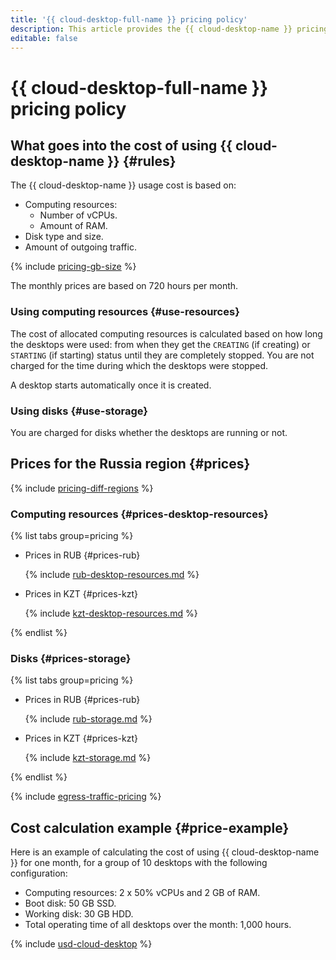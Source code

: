 ```yaml
---
title: '{{ cloud-desktop-full-name }} pricing policy'
description: This article provides the {{ cloud-desktop-name }} pricing policy.
editable: false
---
```


# {{ cloud-desktop-full-name }} pricing policy



## What goes into the cost of using {{ cloud-desktop-name }} {#rules}

The {{ cloud-desktop-name }} usage cost is based on:

* Computing resources:
  * Number of vCPUs.
  * Amount of RAM.
* Disk type and size.
* Amount of outgoing traffic.

{% include [pricing-gb-size](../_includes/pricing-gb-size.md) %}

The monthly prices are based on 720 hours per month.

### Using computing resources {#use-resources}

The cost of allocated computing resources is calculated based on how long the desktops were used: from when they get the `CREATING` (if creating) or `STARTING` (if starting) status until they are completely stopped. You are not charged for the time during which the desktops were stopped.

A desktop starts automatically once it is created.

### Using disks {#use-storage}

You are charged for disks whether the desktops are running or not.

## Prices for the Russia region {#prices}

{% include [pricing-diff-regions](../_includes/pricing-diff-regions.md) %}

### Computing resources {#prices-desktop-resources}

{% list tabs group=pricing %}

- Prices in RUB {#prices-rub}

  {% include [rub-desktop-resources.md](../_pricing/cloud-desktop/rub-desktop-resources.md) %}

- Prices in KZT {#prices-kzt}

  {% include [kzt-desktop-resources.md](../_pricing/cloud-desktop/kzt-desktop-resources.md) %}

{% endlist %}

### Disks {#prices-storage}

{% list tabs group=pricing %}

- Prices in RUB {#prices-rub}

  {% include [rub-storage.md](../_pricing/cloud-desktop/rub-storage.md) %}

- Prices in KZT {#prices-kzt}

  {% include [kzt-storage.md](../_pricing/cloud-desktop/kzt-storage.md) %}

{% endlist %}

{% include [egress-traffic-pricing](../_includes/egress-traffic-pricing.md) %}

## Cost calculation example {#price-example}

Here is an example of calculating the cost of using {{ cloud-desktop-name }} for one month, for a group of 10 desktops with the following configuration:

* Computing resources: 2 x 50% vCPUs and 2 GB of RAM.
* Boot disk: 50 GB SSD.
* Working disk: 30 GB HDD.
* Total operating time of all desktops over the month: 1,000 hours.



{% include [usd-cloud-desktop](../_pricing_examples/cloud-desktop/usd.md) %}


